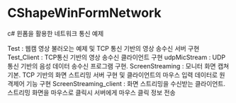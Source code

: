 # CShapeWinFormNetwork
c# 윈폼을 활용한 네트워크 통신 예제

Test : 웹캠 영상 불러오는 예제 및 TCP 통신 기반의 영상 송수신 서버 구현
Test_Client : TCP통신 기반의 영상 송수신 클라이언트 구현
udpMicStream : UDP통신 기반의 음성 데이터 송수신 프로그램 구현.
ScreenStreaming : 모니터 화면 캡쳐 기본. TCP 기반의 화면 스트리밍 서버 구현 및 클라이언트의 마우스 입력 데이터로 원격제어 기능 구현 
ScreenStreaming_client : 화면 스트리밍을 수신받는 클라이언트. 스트리밍 화면을 마우스로 클릭시 서버에게 마우스 클릭 정보 전송


